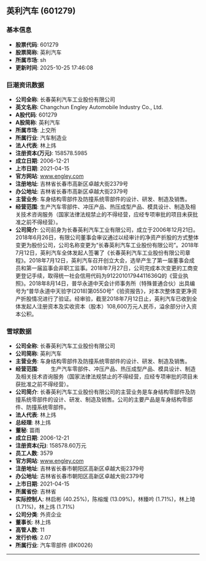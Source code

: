 ## 英利汽车 (601279)

### 基本信息

- **股票代码**: 601279
- **股票简称**: 英利汽车
- **所属市场**: sh
- **更新时间**: 2025-10-25 17:46:08

### 巨潮资讯数据

- **公司全称**: 长春英利汽车工业股份有限公司
- **英文名称**: Changchun Engley Automobile Industry Co., Ltd.
- **A股代码**: 601279
- **A股简称**: 英利汽车
- **所属市场**: 上交所
- **所属行业**: 汽车制造业
- **法人代表**: 林上炜
- **注册资本(万元)**: 158578.5985
- **成立日期**: 2006-12-21
- **上市日期**: 2021-04-15
- **官方网站**: www.engley.com
- **注册地址**: 吉林省长春市高新区卓越大街2379号
- **办公地址**: 吉林省长春市高新区卓越大街2379号
- **主营业务**: 车身结构零部件及防撞系统零部件的设计、研发、制造及销售。
- **经营范围**: 生产汽车零部件、冲压产品、热压成型产品、模具设计、制造及相关技术咨询服务（国家法律法规禁止的不得经营，应经专项审批的项目未获批准之前不得经营）。
- **公司简介**: 公司前身为长春英利汽车工业有限公司，成立于2006年12月21日。2018年6月26日，有限公司董事会审议通过以经审计的净资产折股的方式整体变更为股份公司，公司名称变更为“长春英利汽车工业股份有限公司”。2018年7月12日，英利汽车全体发起人签署了《长春英利汽车工业股份有限公司章程》。2018年7月12日，英利汽车召开创立大会，选举产生了第一届董事会成员和第一届监事会非职工监事。2018年7月27日，公司完成本次变更的工商变更登记手续，取得统一社会信用代码为91220101794411636Q的《营业执照》。2018年8月14日，普华永道中天会计师事务所（特殊普通合伙）出具编号为“普华永道中天验字(2018)第0550号”《验资报告》，对本次整体变更净资产折股情况进行了验证。经审验，截至2018年7月12日止，英利汽车已收到全体发起人注册资本及实收资本（股本）108,600万元人民币，溢余部分计入资本公积。

### 雪球数据

- **公司全称**: 长春英利汽车工业股份有限公司
- **公司简称**: 英利汽车
- **主营业务**: 车身结构零部件及防撞系统零部件的设计、研发、制造及销售。
- **经营范围**: 　　生产汽车零部件、冲压产品、热压成型产品、模具设计、制造及相关技术咨询服务（国家法律法规禁止的不得经营，应经专项审批的项目未获批准之前不得经营）。
- **公司简介**: 长春英利汽车工业股份有限公司的主营业务是车身结构零部件及防撞系统零部件的设计、研发、制造及销售。公司的主要产品是车身结构零部件、防撞系统零部件。
- **法人代表**: 林上炜
- **总经理**: 林上炜
- **董秘**: 苗雨
- **成立日期**: 2006-12-21
- **注册资本(元)**: 158578.60万元
- **员工人数**: 3579
- **官方网站**: www.engley.com
- **注册地址**: 吉林省长春市朝阳区高新区卓越大街2379号
- **办公地址**: 吉林省长春市朝阳区高新区卓越大街2379号
- **上市日期**: 2021-04-15
- **所属省份**: 吉林省
- **实际控制人**: 林启彬 (40.25%)，陈榕煖 (13.09%)，林臻吟 (1.71%)，林上琦 (1.71%)，林上炜 (1.71%)
- **公司分类**: 外资企业
- **董事长**: 林上炜
- **高管人数**: 11
- **发行价格**: 2.07
- **所属行业**: 汽车零部件 (BK0026)

---